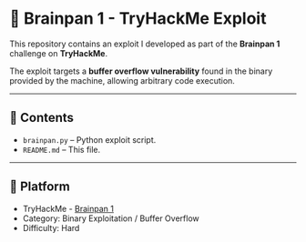 # 🧠 Brainpan 1 - TryHackMe Exploit

This repository contains an exploit I developed as part of the **Brainpan 1** challenge on **TryHackMe**.

The exploit targets a **buffer overflow vulnerability** found in the binary provided by the machine, allowing arbitrary code execution.

---

## 📂 Contents

- `brainpan.py` – Python exploit script.
- `README.md` – This file.

---

## 📌 Platform

- TryHackMe - [Brainpan 1](https://tryhackme.com/room/brainpan)  
- Category: Binary Exploitation / Buffer Overflow  
- Difficulty: Hard
